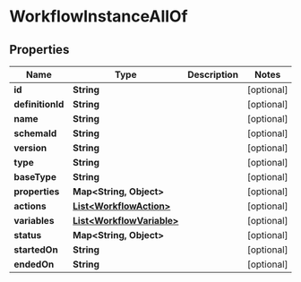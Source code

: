 

# WorkflowInstanceAllOf

## Properties

Name | Type | Description | Notes
------------ | ------------- | ------------- | -------------
**id** | **String** |  |  [optional]
**definitionId** | **String** |  |  [optional]
**name** | **String** |  |  [optional]
**schemaId** | **String** |  |  [optional]
**version** | **String** |  |  [optional]
**type** | **String** |  |  [optional]
**baseType** | **String** |  |  [optional]
**properties** | **Map&lt;String, Object&gt;** |  |  [optional]
**actions** | [**List&lt;WorkflowAction&gt;**](WorkflowAction.md) |  |  [optional]
**variables** | [**List&lt;WorkflowVariable&gt;**](WorkflowVariable.md) |  |  [optional]
**status** | **Map&lt;String, Object&gt;** |  |  [optional]
**startedOn** | **String** |  |  [optional]
**endedOn** | **String** |  |  [optional]



